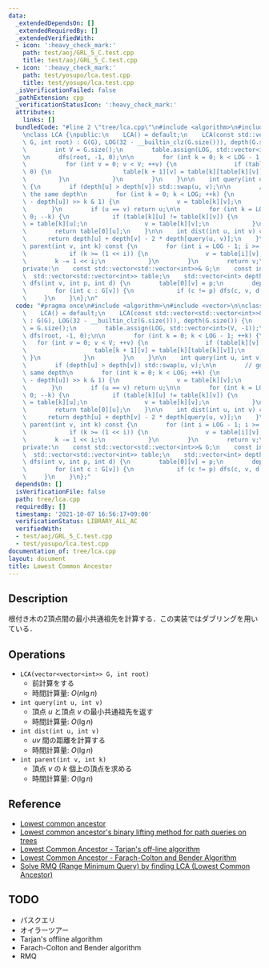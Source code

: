 ```yaml
---
data:
  _extendedDependsOn: []
  _extendedRequiredBy: []
  _extendedVerifiedWith:
  - icon: ':heavy_check_mark:'
    path: test/aoj/GRL_5_C.test.cpp
    title: test/aoj/GRL_5_C.test.cpp
  - icon: ':heavy_check_mark:'
    path: test/yosupo/lca.test.cpp
    title: test/yosupo/lca.test.cpp
  _isVerificationFailed: false
  _pathExtension: cpp
  _verificationStatusIcon: ':heavy_check_mark:'
  attributes:
    links: []
  bundledCode: "#line 2 \"tree/lca.cpp\"\n#include <algorithm>\n#include <vector>\n\
    \nclass LCA {\npublic:\n    LCA() = default;\n    LCA(const std::vector<std::vector<int>>&\
    \ G, int root) : G(G), LOG(32 - __builtin_clz(G.size())), depth(G.size()) {\n\
    \        int V = G.size();\n        table.assign(LOG, std::vector<int>(V, -1));\n\
    \n        dfs(root, -1, 0);\n\n        for (int k = 0; k < LOG - 1; ++k) {\n \
    \           for (int v = 0; v < V; ++v) {\n                if (table[k][v] >=\
    \ 0) {\n                    table[k + 1][v] = table[k][table[k][v]];\n       \
    \         }\n            }\n        }\n    }\n\n    int query(int u, int v) const\
    \ {\n        if (depth[u] > depth[v]) std::swap(u, v);\n\n        // go up to\
    \ the same depth\n        for (int k = 0; k < LOG; ++k) {\n            if ((depth[v]\
    \ - depth[u]) >> k & 1) {\n                v = table[k][v];\n            }\n \
    \       }\n        if (u == v) return u;\n\n        for (int k = LOG - 1; k >=\
    \ 0; --k) {\n            if (table[k][u] != table[k][v]) {\n                u\
    \ = table[k][u];\n                v = table[k][v];\n            }\n        }\n\
    \        return table[0][u];\n    }\n\n    int dist(int u, int v) const {\n  \
    \      return depth[u] + depth[v] - 2 * depth[query(u, v)];\n    }\n\n    int\
    \ parent(int v, int k) const {\n        for (int i = LOG - 1; i >= 0; --i) {\n\
    \            if (k >= (1 << i)) {\n                v = table[i][v];\n        \
    \        k -= 1 << i;\n            }\n        }\n        return v;\n    }\n\n\
    private:\n    const std::vector<std::vector<int>>& G;\n    const int LOG;\n  \
    \  std::vector<std::vector<int>> table;\n    std::vector<int> depth;\n\n    void\
    \ dfs(int v, int p, int d) {\n        table[0][v] = p;\n        depth[v] = d;\n\
    \        for (int c : G[v]) {\n            if (c != p) dfs(c, v, d + 1);\n   \
    \     }\n    }\n};\n"
  code: "#pragma once\n#include <algorithm>\n#include <vector>\n\nclass LCA {\npublic:\n\
    \    LCA() = default;\n    LCA(const std::vector<std::vector<int>>& G, int root)\
    \ : G(G), LOG(32 - __builtin_clz(G.size())), depth(G.size()) {\n        int V\
    \ = G.size();\n        table.assign(LOG, std::vector<int>(V, -1));\n\n       \
    \ dfs(root, -1, 0);\n\n        for (int k = 0; k < LOG - 1; ++k) {\n         \
    \   for (int v = 0; v < V; ++v) {\n                if (table[k][v] >= 0) {\n \
    \                   table[k + 1][v] = table[k][table[k][v]];\n               \
    \ }\n            }\n        }\n    }\n\n    int query(int u, int v) const {\n\
    \        if (depth[u] > depth[v]) std::swap(u, v);\n\n        // go up to the\
    \ same depth\n        for (int k = 0; k < LOG; ++k) {\n            if ((depth[v]\
    \ - depth[u]) >> k & 1) {\n                v = table[k][v];\n            }\n \
    \       }\n        if (u == v) return u;\n\n        for (int k = LOG - 1; k >=\
    \ 0; --k) {\n            if (table[k][u] != table[k][v]) {\n                u\
    \ = table[k][u];\n                v = table[k][v];\n            }\n        }\n\
    \        return table[0][u];\n    }\n\n    int dist(int u, int v) const {\n  \
    \      return depth[u] + depth[v] - 2 * depth[query(u, v)];\n    }\n\n    int\
    \ parent(int v, int k) const {\n        for (int i = LOG - 1; i >= 0; --i) {\n\
    \            if (k >= (1 << i)) {\n                v = table[i][v];\n        \
    \        k -= 1 << i;\n            }\n        }\n        return v;\n    }\n\n\
    private:\n    const std::vector<std::vector<int>>& G;\n    const int LOG;\n  \
    \  std::vector<std::vector<int>> table;\n    std::vector<int> depth;\n\n    void\
    \ dfs(int v, int p, int d) {\n        table[0][v] = p;\n        depth[v] = d;\n\
    \        for (int c : G[v]) {\n            if (c != p) dfs(c, v, d + 1);\n   \
    \     }\n    }\n};"
  dependsOn: []
  isVerificationFile: false
  path: tree/lca.cpp
  requiredBy: []
  timestamp: '2021-10-07 16:56:17+09:00'
  verificationStatus: LIBRARY_ALL_AC
  verifiedWith:
  - test/aoj/GRL_5_C.test.cpp
  - test/yosupo/lca.test.cpp
documentation_of: tree/lca.cpp
layout: document
title: Lowest Common Ancestor
---
```


## Description

根付き木の2頂点間の最小共通祖先を計算する．この実装ではダブリングを用いている．

## Operations

- `LCA(vector<vector<int>> G, int root)`
    - 前計算をする
    - 時間計算量: $O(n\lg n)$
- `int query(int u, int v)`
    - 頂点 $u$ と頂点 $v$ の最小共通祖先を返す
    - 時間計算量: $O(\lg n)$
- `int dist(int u, int v)`
    - $uv$ 間の距離を計算する
    - 時間計算量: $O(\lg n)$
- `int parent(int v, int k)`
    - 頂点 $v$ の $k$ 個上の頂点を求める
    - 時間計算量: $O(\lg n)$

## Reference

- [Lowest common ancestor](https://en.wikipedia.org/wiki/Lowest_common_ancestor)
- [Lowest common ancestor's binary lifting method for path queries on trees](https://codeforces.com/blog/entry/22325)
- [Lowest Common Ancestor - Tarjan's off-line algorithm](https://cp-algorithms.com/graph/lca_tarjan.html)
- [Lowest Common Ancestor - Farach-Colton and Bender Algorithm](https://cp-algorithms.com/graph/lca_farachcoltonbender.html)
- [Solve RMQ (Range Minimum Query) by finding LCA (Lowest Common Ancestor)](https://cp-algorithms.com/graph/rmq_linear.html)

## TODO

- パスクエリ
- オイラーツアー
- Tarjan's offline algorithm
- Farach-Colton and Bender algorithm
- RMQ